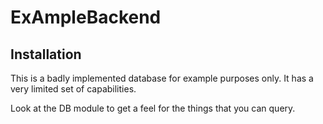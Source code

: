 # ExAmpleBackend

## Installation

<!-- write better funnier docs -->
This is a badly implemented database for example purposes only. It has a very limited set of capabilities.

Look at the DB module to get a feel for the things that you can query.
